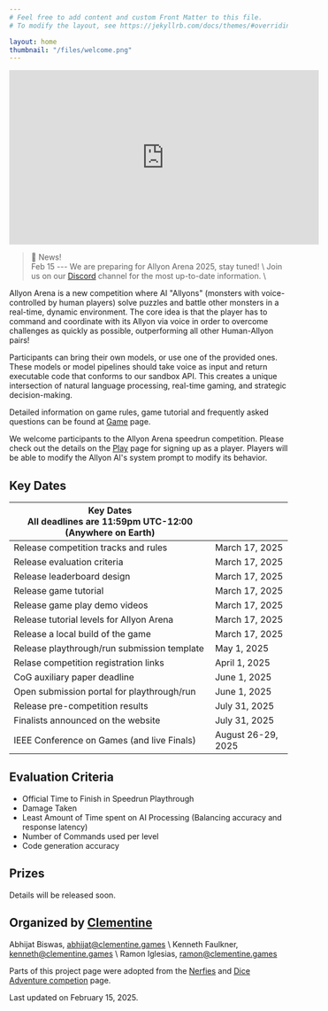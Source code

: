 ```yaml
---
# Feel free to add content and custom Front Matter to this file.
# To modify the layout, see https://jekyllrb.com/docs/themes/#overriding-theme-defaults

layout: home
thumbnail: "/files/welcome.png"
---
```


<iframe width="560" height="315" src="https://www.youtube.com/embed/xB9lQv8rVuc?si=6xHOnltQ2WDew9v5" title="YouTube video player" frameborder="0" allow="accelerometer; autoplay; clipboard-write; encrypted-media; gyroscope; picture-in-picture; web-share" referrerpolicy="strict-origin-when-cross-origin" allowfullscreen></iframe>


> 📢 News! <br>
> Feb 15 --- We are preparing for Allyon Arena 2025, stay tuned! \\
> Join us on our [Discord](https://discord.gg/wr3b3RkM) channel for the most up-to-date information. \\



<!-- 
* TOC
{:toc} -->



Allyon Arena is a new competition where AI "Allyons" (monsters with voice-controlled by human players) solve puzzles and battle other monsters in a real-time, dynamic environment. The core idea is that the player has to command and coordinate with its Allyon via voice in order to overcome challenges as quickly as possible, outperforming all other Human-Allyon pairs!

Participants can bring their own models, or use one of the provided ones. These models or model pipelines should take voice as input and return executable code that conforms to our sandbox API. This creates a unique intersection of natural language processing, real-time gaming, and strategic decision-making.

Detailed information on game rules, game tutorial and frequently asked questions can be found at [Game](game.markdown) page.

We welcome participants to the Allyon Arena speedrun competition. Please check out the details on the [Play](/play/) page for signing up as a player. 
Players will be able to modify the Allyon AI's system prompt to modify its behavior.

<!-- <iframe width="640" height="360" src="https://www.youtube.com/embed/" title="YouTube video player" frameborder="0" allow="accelerometer; autoplay; clipboard-write; encrypted-media; gyroscope; picture-in-picture; web-share" referrerpolicy="strict-origin-when-cross-origin" allowfullscreen></iframe> -->


## Key Dates

| Key Dates<br/>All deadlines are 11:59pm UTC-12:00 (Anywhere on Earth) |                     |
|---------------------------------------------------|---------------------|
|Release competition tracks and rules               |March 17, 2025         |
|Release evaluation criteria                        |March 17, 2025         |
|Release leaderboard design                         |March 17, 2025         |
|Release game tutorial                              |March 17, 2025         |
|Release game play demo videos                      |March 17, 2025         |
|Release tutorial levels for Allyon Arena           |March 17, 2025         |
|Release a local build of the game                  |March 17, 2025       |
|Release playthrough/run submission template        |May 1, 2025       |
|Relase competition registration links              |April 1, 2025       |
|CoG auxiliary paper deadline                       |June 1, 2025        |
|Open submission portal for playthrough/run         |June 1, 2025       |
|Release pre-competition results                    |July 31, 2025       |
|Finalists announced on the website                 |July 31, 2025       |
|IEEE Conference on Games (and live Finals)              |August 26-29, 2025  |

## Evaluation Criteria

- Official Time to Finish in Speedrun Playthrough
- Damage Taken
- Least Amount of Time spent on AI Processing (Balancing accuracy and response latency)
- Number of Commands used per level
- Code generation accuracy

## Prizes

Details will be released soon.

<!-- Our competition is sponsored by the IEEE Computational Intelligence Society Education Competition Fund with a total cash prize of **$1,000 USD**, which will be awarded to participating teams ranking at the top three places on the [leaderboard](leaderboard.markdown). The prize will be equally distributed among team members --- human players and agent developers of agents. Below is the distribution of prizes:

🥇 1st place - $500 USD<br>
🥈 2nd place - $300 USD<br>
🥉 3rd place - $200 USD<br> -->



## Organized by [Clementine](https://clementine.games)
Abhijat Biswas, [abhijat@clementine.games](abhijat@clementine.games) \\
Kenneth Faulkner, [kenneth@clementine.games](kenneth@clementine.games) \\
Ramon Iglesias, [ramon@clementine.games](ramon@clementine.games) 

Parts of this project page were adopted from the [Nerfies](https://nerfies.github.io/) and [Dice Adventure competion](https://strong-tact.github.io/) page.

Last updated on February 15, 2025.

